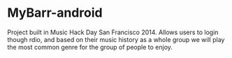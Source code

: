 MyBarr-android
==============

Project built in Music Hack Day San Francisco 2014. Allows users to login though rdio, and based on their music history as a whole group we will play the most common genre for the group of people to enjoy.
